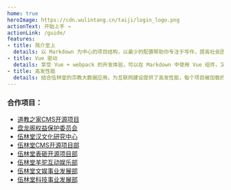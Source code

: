 ```yaml
---
home: true
heroImage: https://cdn.wulintang.cn/taiji/login_logo.png
actionText: 开始上手 →
actionLink: /guide/
features:
- title: 简介至上
  details: 以 Markdown 为中心的项目结构，以最少的配置帮助你专注于写作，提高社会团体、宫观官网的云端数据建设。
- title: Vue 驱动
  details: 享受 Vue + webpack 的开发体验，可以在 Markdown 中使用 Vue 组件，又可以使用 Vue 来开发自定义主题。
- title: 高发性能
  details: 结合伍林堂的宗教大数据应用，为互联网建设提供了高发性能，每个项目被加载的时候，将作为 SPA 运行。
---
```



<div class="friendlink">
  <h3><i class="iconfont icon-taiji"></i>合作项目：</h3>
  <ul>
    <li>
      <a href="http://www.taoisms.org.cn/" target="_blank" title="道教之家CMS开源项目">道教之家CMS开源项目</a></li>
    <li>
      <a href="https://www.taoisms.cn/" target="_blank" title="盘龙阁权益保护委员会">盘龙阁权益保护委员会</a></li>
    <li>
      <a href="http://www.zhtaoism.com/" target="_blank" title="伍林堂汉文化研究中心">伍林堂汉文化研究中心</a></li>
    <li>
      <a href="http://www.rushidao.org.cn/" target="_blank" title="伍林堂CMS开源项目部">伍林堂CMS开源项目部</a></li>
    <li>
      <a href="http://www.biaoza.club/" target="_blank" title="伍林堂表砸开源项目部">伍林堂表砸开源项目部</a></li>
    <li>
      <a href="http://www.yangtuo.live/" target="_blank" title="伍林堂羊驼互动娱乐部">伍林堂羊驼互动娱乐部</a></li>
    <li>
      <a href="http://www.wulintang.ltd/" target="_blank" title="伍林堂文娱事业发展部">伍林堂文娱事业发展部</a></li>
    <li>
      <a href="http://www.wulintang.xyz/" target="_blank" title="伍林堂科技事业发展部">伍林堂科技事业发展部</a></li>
  </ul>
</div>  

<foot></foot>
